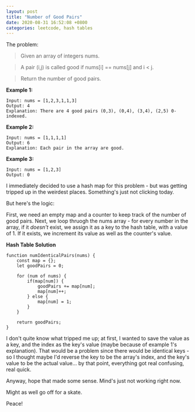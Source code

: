 ```yaml
---
layout: post
title: "Number of Good Pairs"
date: 2020-08-31 16:52:08 +0800
categories: leetcode, hash tables
---
```


The problem:

> Given an array of integers nums.

> A pair (i,j) is called good if nums[i] == nums[j] and i < j.

> Return the number of good pairs.

**Example 1:**

    Input: nums = [1,2,3,1,1,3]
    Output: 4
    Explanation: There are 4 good pairs (0,3), (0,4), (3,4), (2,5) 0-indexed.

**Example 2:**

    Input: nums = [1,1,1,1]
    Output: 6
    Explanation: Each pair in the array are good.

**Example 3:**

    Input: nums = [1,2,3]
    Output: 0

I immediately decided to use a hash map for this problem - but was getting tripped up in the weirdest places. Something's just not clicking today.

But here's the logic:

First, we need an empty map and a counter to keep track of the number of good pairs. Next, we loop thruogh the nums array - for every number in the array, if it _doesn't_ exist, we assign it as a key to the hash table, with a value of 1. If it exists, we increment its value as well as the counter's value.

**Hash Table Solution**

    function numIdenticalPairs(nums) {
        const map = {};
        let goodPairs = 0;

        for (num of nums) {
            if(map[num]) {
                goodPairs += map[num];
                map[num]++;
            } else {
                map[num] = 1;
            }
        }

        return goodPairs;
    }

I don't quite know what tripped me up; at first, I wanted to save the value as a key, and the index as the key's value (maybe because of example 1's explanation). That would be a problem since there would be identical keys - so I thought maybe I'd reverse the key to be the array's index, and the key's value to be the actual value... by that point, everything got real confusing, real quick.

Anyway, hope that made some sense. Mind's just not working right now.

Might as well go off for a skate.

Peace!
